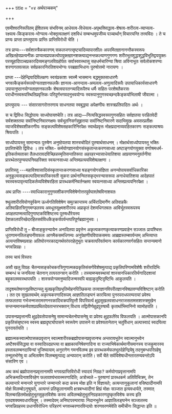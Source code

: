 +++
title = "०४ अर्थपञ्चकम्"

+++

एवमीश्वरनिरूपितम् ईशितस्य संभविनम् आधेयत्व-विधेयत्व-अपृथक्सिद्धत्व-शेषत्व-शरीरत्व-व्याप्यत्व-रक्ष्यत्व-किङ्करत्व-भोग्यत्व-भोक्तृत्वलक्षणं दशविधं सम्बन्धमुपजीव्य पञ्चार्थान् विचारयन्ति तत्त्वविदः । ते च प्राप्यः प्राप्ता प्राप्त्युपायः प्राप्तिः प्राप्तिविरोधी चेति ।

तत्र प्राप्यः---सर्वशास्त्रैककारणम् सकलजगत्सृष्ट्यादिव्यापारशीलः अपरमितज्ञानानन्तैकस्वरूपः अखिलहेयप्रत्यनीकः प्राप्यत्वप्रापकत्वोपयुक्तज्ञानशक्त्याद्यनन्तकल्याणगुणगणः शरीरभूतशुद्धाशुद्धविभूतिद्वययुक्तः परव्यूहादिपञ्चप्रकारदिव्यमङ्गलविग्रहोपेतः सर्वास्ववस्थासु सहधर्मचारिण्या श्रिया अविनाभूतः सर्वलोकशरण्यः शरणागतवत्सलः सर्वप्रकारनिरतिशयभोग्यः परब्रह्माभिधानः पुरुषोत्तमो नारायणः ।

प्राप्ता ---देहेन्द्रियादिविलक्षणः स्वयंप्रकाशः स्वस्मै भासमानः बद्धमुक्तसाधारणैः भगवत्कैङ्कर्यरूपयोग्यताज्ञानफलकैः ज्ञानत्व-आनन्दत्व-अमलत्व-अणुत्वादिरूपैः उपायाधिकार्यसाधारणैः उपायानुष्ठानयोग्यताज्ञानफलकैः शेषत्वपारतन्त्र्यादिरूपैश्च धर्मैः सहितः परशेषतैकरसः पराधीनस्वरूपस्थितिप्रवृत्तिकः परिपूर्णभगवदनुभवयोग्यः स्वरूपानुगुणस्वच्छन्दकैङ्कर्याभिलाषी जीवात्मा ।

प्राप्त्युपायः --- संसारसागरोत्तरणाय साधनतया स्वबुद्ध्या अपेक्षणीयः शास्त्रप्रतिपादितः अर्थः ।

स च द्विविधः सिद्धोपायः साध्योपायश्चेति। तत्र आद्यः—नित्यसिद्धस्वरूपगुणसहितः सर्वज्ञतया परहितवेदी सर्वशक्ततया सर्वानिष्टनिवारणक्षमः सर्वभूतनिसर्गसुहृत्तया सर्वानिष्टनिवारणे सदाभिमुखः अवसरप्रतीक्षः व्याजविशेषवशीकरणीयः सङ्कल्पविशेषसहकारिनिरपेक्षः स्वार्थप्रवृत्तः मोक्षप्रदानाव्यवहितकारणः सङ्कल्पाश्रयः श्रियःपतिः ।

साध्योपायस्तु सामान्यतः पुरुषेण अनुष्ठेयतया शास्त्रचोदितं पुरुषार्थसाधनम् । मोक्षार्थसाध्योपायस्तु भक्तिः प्रपत्तिश्चेति द्विविधः । तत्र भक्तिः- कर्मयोगज्ञानयोगसंस्कृतान्तःकरणसाध्या अष्टाङ्गयोगयुक्ता वर्णाश्रमधर्म-इतिकर्तव्यताका तैलधारावदविच्छिन्नस्मृतिसन्ततिरूपा अहरहरभ्यासाधेयातिशया आप्रयाणमनुवर्तनीया प्रारब्धेतरपुण्यपापनिवहरिक्ता स्वयत्नसाध्या अन्तिमप्रत्ययविशेषलक्षणा ।

प्रपत्तिस्तु ---महाविश्वासादिसंस्कृतान्तःकरणसाध्या षडङ्गयोगसंज्ञिता अनन्योपायसर्वाधिकारिका अनुकूल्यसङ्कल्पादिमात्रपरिकरवती सुकरा प्रार्थनान्वितसकृद्भरन्यासरूपा अनाधेयातिशया आदेहपातं स्वस्वरूपावृत्त्यादिकर्तव्यविशेषरहिता प्रारब्धकर्मनिवर्तनक्षमा स्वयत्नसाध्या अन्तिमप्रत्ययनिरपेक्षा ।

अथ प्राप्तिः ----स्वाधिकारानुगुणवशीकरणविशेषेणोत्तरपूर्वघाश्लेषविनाशवतः

श्थूलशरीरवियोगपूर्वकेण ऊर्ध्वगतिविशेषेण समुत्क्रान्तस्य अर्चिरादिमार्गेण अतिवाहकैः अतिवाहितत्रिगुणमण्डलस्य अवधूतसूक्ष्मशरीरस्य अप्राकृतं देशमधिगतवतः आविर्भूतस्वरूपस्य अपहतपाप्मत्वादिगुणाष्टकविशिष्टस्य पूरुषधौरेयस्य देशकालपरिच्छेदरहितसर्वविधकैङ्कर्यपर्यन्तपरिपूर्णब्रह्मानुभवः ।

प्राप्तिविरोधी तु – बीजाङ्कुरन्यायेन अनादितया प्रवृत्तेन अकृत्यकरणकृत्याकरणप्रवाहेन सञ्जातः प्रायश्चित्तः धुराणामनतिलङ्घनीयफलः आगमैकसमधिगम्यः अनुपेक्षणीयविपाकसमयः आब्रह्मस्तम्बपर्यन्तम् अभिव्याप्तः अत्यन्तविषमप्रवाहः अतिघोरनरकाद्यनर्थपरंपराहेतुभूतः चक्रवत्परिवर्तमानः कार्यकारणवर्गसहितः सन्तन्यमानो भगवन्निग्रहः ।

तस्य चायं विस्तरः

असौ खलु विग्रहः चैतन्यसङ्कोचकरत्रिगुणात्मकप्रकृतिसंसर्गविशेषमुत्पाद्य प्रकृतिपरिणामविशेषैः शरीरादिभिः सम्बन्धं च जनयित्वा चेतनान् तत्परतन्त्रान् करोति । तस्यामप्यवस्थायां शास्त्रानधिकारतिर्यगादिदशायां बहुकालमवस्थापयति । शास्त्रयोग्यमनुष्यादिजन्मस्वपि बाह्यकुदृष्टिदृष्टिभिः आकुलयति ।

तादृशमतेष्वननुप्रविष्टान्स्तु मूलप्रकृतिप्रभृतिमोहनपिञ्छिकया तत्त्वाज्ञानविपरीतज्ञानविषप्रावण्यविशिष्टान् करोति । तत एव सुखलवार्थम् अकृत्यकरणादिरूपम् आज्ञातिलङ्घनं कारयित्वा पुनरपराधपरम्परायां प्रवेश्य तत्फलतया गर्भजन्मजरामरणनरकादिचक्रपरिवृत्तौ विपरिवर्त्य क्षुद्रसुखलवसाधनराजसतामसशास्त्रमुखेन सन्तन्यमानकर्मपाशप्रग्रथितदेवतान्तरभक्तान् विधाय तद्वितीर्णक्षुद्रपुरुषार्थैः कृतार्थाभिमानिनो व्यामोहयति ।



उपासनप्रवृत्तानपि क्षुद्रदेवतोपासनेषु सामान्यचेतनोपासनेषु वा प्रवेश्य क्षुद्रफलैरेव विफलयति । आत्मोपासकानपि प्रकृतिसंसृष्टस्य स्वस्य ब्रह्मदृष्ट्योपासने स्वरूपेण उपासने वा प्रवेश्यतानेतान् चतुर्विधान् अल्पास्वादं स्वदयित्वा पुनरावर्तयति ।

ब्रह्मात्मकस्वात्मोपासकप्रवृत्तान् स्वात्मशरीरकब्रह्मोपासनप्रवृत्तान्श्च अन्तरायभूतेन स्वात्मानुभवेन अष्टैश्वर्यसिद्ध्या वा वस्वादिपदप्राप्त्या वा ब्रह्मकायनिषेवणादिना वा राज्याभिषेकार्थमानीयमानस्य राजकुमारस्य हस्तावलम्बनदायिन्यां भुजिष्यायाम् अनुरागेण गमनविलम्ब इव प्रारब्धकर्मफलभूतदेहेन्द्रियेषु तदनुबन्धपरिग्रहेषु तन्मूलभोगेषु वा अभिलाषेण विलम्बमुत्पाद्य अन्यपरान् करोति। सर्वे चैते सर्वविशेषाधीनतारतम्यवन्तोऽपि संसारिण एव ।

अथ कथं ब्रह्मोपासनप्रवृत्तानामपि भगवत्प्राप्तिविरोधी स्यादयं निग्रहः? कर्मयोगाप्रवृत्तानामपि अभिक्रमादिनाशविरहेण फलावश्यंभावस्मरणादिति; अत्रोच्यते – पुरुषाणां प्रारब्धकर्म अतिविचित्रम्, तेन कल्पान्तरे मन्वन्तरे युगान्तरे जन्मान्तरे कदा कस्य मोक्ष इति न विज्ञायते; अत्यन्तानुकूलानां वसिष्ठादीनामपि मोक्षे विलम्बोऽनुश्रूयते, अत्यन्तं प्रतिकूलानामपि क्षत्रबन्ध्वादीनां क्षिप्रं मोक्षः सञ्जात इत्यवधार्यते, तस्मात् विलम्बरहितमोक्षहेतुभूतसुकृतविशेषः कस्य अविलम्बहेतुभूतनिग्रहकारणदुष्कृतविशेषः कस्य इति एतदशक्यमवधारयितुम् । तस्मादेवम् अनिष्टपरम्परायाः निदानभूतेन आज्ञातिलङ्घनेन सञ्जातस्य भगवन्निग्रहस्य प्रधानविरोधिनः परिहरणं भगवच्चरणारविन्दयोः शरणवरणमेवेति समीचीनः सिद्धान्तः इति ॥

